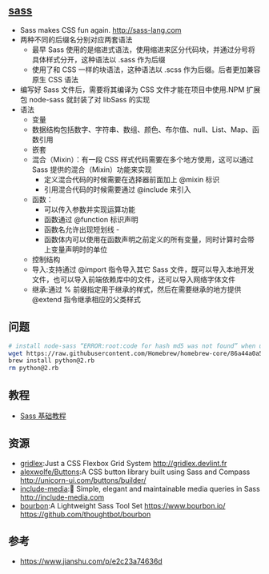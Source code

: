 ## [sass](https://github.com/sass/sass)

* Sass makes CSS fun again. <http://sass-lang.com>
* 两种不同的后缀名分别对应两套语法
  - 最早 Sass 使用的是缩进式语法，使用缩进来区分代码块，并通过分号将具体样式分开，这种语法以 .sass 作为后缀
  - 使用了和 CSS 一样的块语法，这种语法以 .scss 作为后缀。后者更加兼容原生 CSS 语法
* 编写好 Sass 文件后，需要将其编译为 CSS 文件才能在项目中使用.NPM 扩展包 node-sass 就封装了对 libSass 的实现
* 语法
  - 变量
  - 数据结构包括数字、字符串、数组、颜色、布尔值、null、List、Map、函数引用
  - 嵌套
  - 混合（Mixin）：有一段 CSS 样式代码需要在多个地方使用，这可以通过 Sass 提供的混合（Mixin）功能来实现
    + 定义混合代码的时候需要在选择器前面加上 @mixin 标识
    + 引用混合代码的时候需要通过 @include 来引入
  - 函数：
    + 可以传入参数并实现运算功能
    + 函数通过 @function 标识声明
    + 函数名允许出现短划线 -
    + 函数体内可以使用在函数声明之前定义的所有变量，同时计算时会带上变量声明时的单位
  - 控制结构
  - 导入:支持通过 @import 指令导入其它 Sass 文件，既可以导入本地开发文件，也可以导入前端依赖库中的文件，还可以导入网络字体文件
  - 继承:通过 % 前缀指定用于继承的样式，然后在需要继承的地方提供 @extend 指令继承相应的父类样式


## 问题

```sh
# install node-sass “ERROR:root:code for hash md5 was not found” when using any hg mercurial commands
wget https://raw.githubusercontent.com/Homebrew/homebrew-core/86a44a0a552c673a05f11018459c9f5faae3becc/Formula/python@2.rb
brew install python@2.rb
rm python@2.rb
```

## 教程

- [Sass 基础教程](http://www.sasschina.com/guide/)

## 资源

* [gridlex](https://github.com/devlint/gridlex):Just a CSS Flexbox Grid System <http://gridlex.devlint.fr>
* [alexwolfe/Buttons](https://github.com/alexwolfe/Buttons):A CSS button library built using Sass and Compass <http://unicorn-ui.com/buttons/builder/>
* [include-media](https://github.com/eduardoboucas/include-media/):📐 Simple, elegant and maintainable media queries in Sass <http://include-media.com>
* [bourbon](https://github.com/thoughtbot/bourbon/):A Lightweight Sass Tool Set <https://www.bourbon.io/> <https://github.com/thoughtbot/bourbon>

## 参考

* <https://www.jianshu.com/p/e2c23a74636d>
